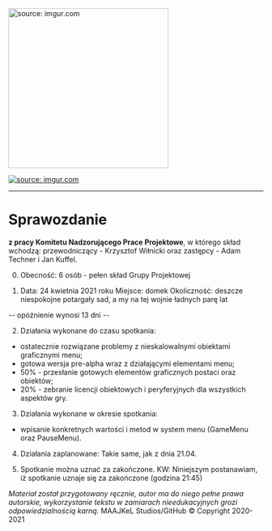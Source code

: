 <a href="https://imgur.com/cGlquD1"><img src="https://i.imgur.com/cGlquD1.png" alt="source: imgur.com" width="316" height="316"></a>

<a href="https://imgur.com/dFrfoUk"><img src="https://i.imgur.com/dFrfoUkm.png" title="source: imgur.com" /></a>

- - - 

# Sprawozdanie

**z pracy Komitetu Nadzorującego Prace Projektowe**, w którego skład wchodzą: przewodniczący - Krzysztof Wiłnicki oraz zastępcy - Adam Techner i Jan Kuffel.

0. Obecność: 6 osób - pełen skład Grupy Projektowej

1. Data: 24 kwietnia 2021 roku
Miejsce: domek
Okoliczność: deszcze niespokojne potargały sad, a my na tej wojnie ładnych parę lat

-- opóźnienie wynosi 13 dni --

2. Działania wykonane do czasu spotkania:
 - ostatecznie rozwiązane problemy z nieskalowalnymi obiektami graficznymi menu;
 - gotowa wersja pre-alpha wraz z działającymi elementami menu;
 - 50% - przesłanie gotowych elementów graficznych postaci oraz obiektów;
 - 20% - zebranie licencji obiektowych i peryferyjnych dla wszystkich aspektów gry.
 
3. Działania wykonane w okresie spotkania:
 - wpisanie konkretnych wartości i metod w system menu (GameMenu oraz PauseMenu).
 
4. Działania zaplanowane:
Takie same, jak z dnia 21.04.
 
5. Spotkanie można uznać za zakończone.
KW: Niniejszym postanawiam, iż spotkanie uznaje się za zakończone (godzina 21:45)

*Materiał został przygotowany ręcznie, autor ma do niego pełne prawa autorskie, wykorzystanie tekstu w zamiarach nieedukacyjnych grozi odpowiedzialnością karną.*
 MAAJKeL Studios/GitHub © Copyright 2020-2021